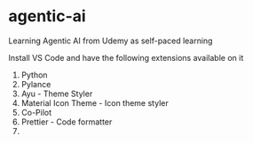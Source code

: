 # agentic-ai
Learning Agentic AI from Udemy as self-paced learning

Install VS Code and have the following extensions available on it
1. Python
2. Pylance
3. Ayu - Theme Styler
4. Material Icon Theme - Icon theme styler
5. Co-Pilot
6. Prettier - Code formatter
7. 
